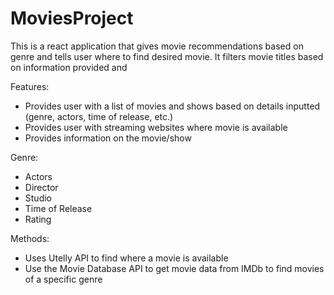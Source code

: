 # MoviesProject
This is a react application that gives movie recommendations based on genre and tells user where to find desired movie. It filters movie titles based on information provided and 

Features:
- Provides user with a list of movies and shows based on details inputted (genre, actors, time of release, etc.)
- Provides user with streaming websites where movie is available
- Provides information on the movie/show

Genre:
- Actors
- Director
- Studio
- Time of Release
- Rating

Methods:
- Uses Utelly API to find where a movie is available
- Use the Movie Database API to get movie data from IMDb to find movies of a specific genre
